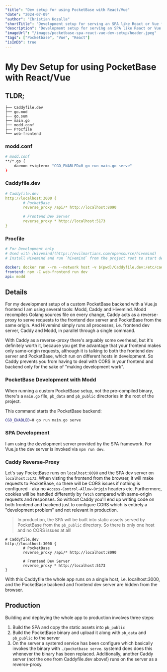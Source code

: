 ```yaml
---
"title": "Dev setup for using PocketBase with React/Vue"
"date": "2024-07-09"
"author": "Christian Kozalla"
"shortTitle": "Development setup for serving an SPA like React or Vue from PocketBase while connecting to the backend via the PocketBase JavaScript SDK."
"description": "Development setup for serving an SPA like React or Vue from PocketBase while connecting to the backend via the PocketBase JavaScript SDK."
"imageUrl": "/images/pocketbase-spa-react-vue-dev-setup/header.jpeg"
"tags": ["Pocketbase", "Vue", "React"]
"isInDb": true
---
```



# My Dev Setup for using PocketBase with React/Vue

## TLDR;

```
├── Caddyfile.dev
├── go.mod
├── go.sum
├── main.go
├── modd.conf
├── Procfile
└── web-frontend
```

### modd.conf

```bash
# modd.conf
**/*.go {
    daemon +sigterm: "CGO_ENABLED=0 go run main.go serve"
}
```

### Caddyfile.dev

```yaml
# Caddyfile.dev
http://localhost:3000 {
        # PocketBase
        reverse_proxy /api/* http://localhost:8090

        # Frontend Dev Server
        reverse_proxy * http://localhost:5173
}
```

### Procfile

```yaml
# For Development only
# Used with [Hivemind](https://evilmartians.com/opensource/hivemind)
# Install Hivemind and run `hivemind` from the project root to start development

docker: docker run --rm --network host -v $(pwd)/Caddyfile.dev:/etc/caddy/Caddyfile:ro caddy:latest
frontend: npm -C web-frontend run dev
api: modd

```

## Details

For my development setup of a custom PocketBase backend with a Vue.js frontend I am using several tools: Modd, Caddy and Hivemind. Modd recompiles Golang sources file on every change, Caddy acts as a reverse-proxy to serve requests to the frontend dev server and PocketBase from the same origin. And Hivemind simply runs all processes, i.e. frontend dev server, Caddy and Modd, in parallel through a single command.

With Caddy as a reverse-proxy there's arguably some overhead, but it's definitely worth it, because you get the advantage that your frontend makes only same-origin requests, although it is talking to both the frontend dev server and PocketBase, which run on different hosts in development. So Caddy prevents you from having to deal with CORS in your frontend and backend only for the sake of "making development work".

### PocketBase Development with Modd

When running a custom PocketBase setup, not the pre-compiled binary, there's a `main.go` file, `pb_data` and `pb_public` directories in the root of the project.

This command starts the PocketBase backend:

```bash
CGO_ENABLED=0 go run main.go serve
```

### SPA Development

I am using the development server provided by the SPA framework. For Vue.js the dev server is invoked via `npm run dev`.

### Caddy Reverse-Proxy

Let's say PocketBase runs on `localhost:8090` and the SPA dev server on `localhost:5173`. When visting the frontend from the browser, it will make requests to PocketBase, so there will be CORS issues if nothing is configured - aka no `Access-Control-Allow-Origin` headers etc. Furthermore, cookies will be handled differently by `fetch` compared with same-origin requests and responses. So without Caddy you'll end up writing code on both frontend and backend just to configure CORS which is entirely a "development problem" and not relevant in production.

> In production, the SPA will be built into static assets served by PocketBase from the `pb_public` directory. So there is only one host and no CORS issues at all!

```Caddyfile
# Caddyfile.dev
http://localhost:3000 {
        # PocketBase
        reverse_proxy /api/* http://localhost:8090

        # Frontend Dev Server
        reverse_proxy * http://localhost:5173
}
```

With this Caddyfile the whole app runs on a single host, i.e. localhost:3000, and the PocketBase backend and frontend dev server are hidden from the browser.

## Production

Building and deploying the whole app to production involves three steps:

1. Build the SPA and copy the static assets into `pb_public`
2. Build the PocketBase binary and upload it along with `pb_data` and `pb_public` to the server
3. On the server a systemd service has been configure which basically invokes the binary with `./pocketbase serve`. systemd does does this whenever the binary has been replaced. Additionally, another Caddy server (not the one from Caddyfile.dev above!) runs on the server as a reverse-proxy.